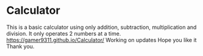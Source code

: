 # Calculator

This is a basic calculator using only addition, subtraction, multiplication and division. It only operates 2 numbers at a time.
                                                            https://gamer9311.github.io/Calculator/
                                                                  Working on updates
                                                                   Hope you like it                                                                        
                                                                      Thank you.

